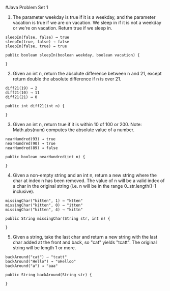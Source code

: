 #Java Problem Set 1

1. The parameter weekday is true if it is a weekday, and the parameter vacation is true if we are on vacation. We sleep in if it is not a weekday or we're on vacation. Return true if we sleep in.
  ```
  sleepIn(false, false) → true
  sleepIn(true, false) → false
  sleepIn(false, true) → true
  
  public boolean sleepIn(boolean weekday, boolean vacation) {
    
  }
  ```

2. Given an int n, return the absolute difference between n and 21, except return double the absolute difference if n is over 21.
  ```
  diff21(19) → 2
  diff21(10) → 11
  diff21(21) → 0
  
  public int diff21(int n) {
    
  }
  ```

3. Given an int n, return true if it is within 10 of 100 or 200. Note: Math.abs(num) computes the absolute value of a number.
  ```
  nearHundred(93) → true
  nearHundred(90) → true
  nearHundred(89) → false
  
  public boolean nearHundred(int n) {
    
  }
  ```

4. Given a non-empty string and an int n, return a new string where the char at index n has been removed. The value of n will be a valid index of a char in the original string (i.e. n will be in the range 0..str.length()-1 inclusive).
  ```
  missingChar("kitten", 1) → "ktten"
  missingChar("kitten", 0) → "itten"
  missingChar("kitten", 4) → "kittn"
  
  public String missingChar(String str, int n) {
  
  }
  ```
  
5. Given a string, take the last char and return a new string with the last char added at the front and back, so "cat" yields "tcatt". The original string will be length 1 or more.
  ```
  backAround("cat") → "tcatt"
  backAround("Hello") → "oHelloo"
  backAround("a") → "aaa"
  
  public String backAround(String str) {
    
  }
  ```

